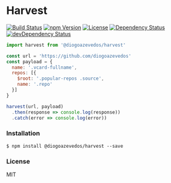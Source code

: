 # Harvest

[![Build Status](https://img.shields.io/travis/diogoazevedos/harvest/master.svg)](https://travis-ci.org/diogoazevedos/harvest)
[![npm Version](https://img.shields.io/npm/v/@diogoazevedos/harvest.svg)](https://www.npmjs.com/package/@diogoazevedos/harvest)
[![License](https://img.shields.io/npm/l/@diogoazevedos/harvest.svg)](https://raw.githubusercontent.com/diogoazevedos/harvest/master/LICENSE)
[![Dependency Status](https://img.shields.io/david/diogoazevedos/harvest.svg)](https://david-dm.org/diogoazevedos/harvest)
[![devDependency Status](https://img.shields.io/david/dev/diogoazevedos/harvest.svg)](https://david-dm.org/diogoazevedos/harvest#info=devDependencies)

```javascript
import harvest from '@diogoazevedos/harvest'

const url = 'https://github.com/diogoazevedos'
const payload = {
  name: '.vcard-fullname',
  repos: [{
    $root: '.popular-repos .source',
    name: '.repo'
  }]
}

harvest(url, payload)
  .then(response => console.log(response))
  .catch(error => console.log(error))
```

### Installation
```shell
$ npm install @diogoazevedos/harvest --save
```

### License

MIT
